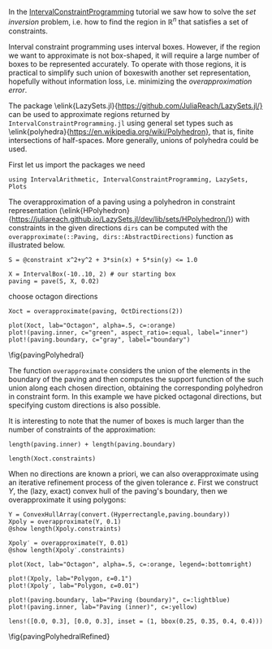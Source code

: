 <!--This file was generated, do not modify it.-->
In the [IntervalConstraintProgramming](/pages/tutorials/tutorialConstraintProgramming)
tutorial we saw how to solve the *set inversion* problem, i.e. how to find the region in
$\mathbb{R}^n$ that satisfies a set of constraints.

Interval constraint programming uses interval boxes. However, if the region we want to approximate
is not box-shaped, it will require a large number of boxes to be represented accurately.
To operate with those regions, it is practical to simplify such union of boxeswith another set representation,
hopefully without information loss, i.e. minimizing the *overapproximation error*.

The package \elink{LazySets.jl}{https://github.com/JuliaReach/LazySets.jl/} can be used to approximate regions
returned by `IntervalConstraintProgramming.jl` using general set types such as
\elink{polyhedra}{https://en.wikipedia.org/wiki/Polyhedron}, that is, finite intersections of half-spaces. More generally,
unions of polyhedra could be used.

First let us import the packages we need

```julia:ex1
using IntervalArithmetic, IntervalConstraintProgramming, LazySets, Plots
```

The overapproximation of a paving using a polyhedron in constraint representation
(\elink{HPolyhedron}{https://juliareach.github.io/LazySets.jl/dev/lib/sets/HPolyhedron/}) with constraints in
the given directions `dirs` can be computed with the `overapproximate(::Paving, dirs::AbstractDirections)`
function as illustrated below.

```julia:ex2
S = @constraint x^2+y^2 + 3*sin(x) + 5*sin(y) <= 1.0

X = IntervalBox(-10..10, 2) # our starting box
paving = pave(S, X, 0.02)
```

choose octagon directions

```julia:ex3
Xoct = overapproximate(paving, OctDirections(2))

plot(Xoct, lab="Octagon", alpha=.5, c=:orange)
plot!(paving.inner, c="green", aspect_ratio=:equal, label="inner")
plot!(paving.boundary, c="gray", label="boundary")

```

\fig{pavingPolyhedral}

The function `overapproximate` considers the union of the elements in the boundary of the paving
and then computes the support function of the such union along each chosen direction,
obtaining the corresponding polyhedron in constraint form.
In this example we have picked octagonal directions, but specifying custom directions is also possible.

It is interesting to note that the numer of boxes is much larger than the number of constraints of the approximation:

```julia:ex4
length(paving.inner) + length(paving.boundary)
```

```julia:ex5
length(Xoct.constraints)
```

When no directions are known a priori, we can also overapproximate using an iterative refinement process of
the given tolerance $\varepsilon$. First we construct $Y$, the (lazy, exact) convex hull of the paving's boundary,
then we overapproximate it using polygons:

```julia:ex6
Y = ConvexHullArray(convert.(Hyperrectangle,paving.boundary))
Xpoly = overapproximate(Y, 0.1)
@show length(Xpoly.constraints)

Xpoly′ = overapproximate(Y, 0.01)
@show length(Xpoly′.constraints)

plot(Xoct, lab="Octagon", alpha=.5, c=:orange, legend=:bottomright)

plot!(Xpoly, lab="Polygon, ε=0.1")
plot!(Xpoly′, lab="Polygon, ε=0.01")

plot!(paving.boundary, lab="Paving (boundary)", c=:lightblue)
plot!(paving.inner, lab="Paving (inner)", c=:yellow)

lens!([0.0, 0.3], [0.0, 0.3], inset = (1, bbox(0.25, 0.35, 0.4, 0.4)))

```

\fig{pavingPolyhedralRefined}

